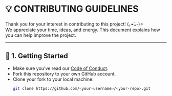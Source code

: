 # 💡 CONTRIBUTING GUIDELINES

Thank you for your interest in contributing to this project! (｡•̀ᴗ-)✧  
We appreciate your time, ideas, and energy. This document explains how you can help improve the project.

---

## 🧭 1. Getting Started

- Make sure you’ve read our [Code of Conduct](./CODE_OF_CONDUCT.md).
- Fork this repository to your own GitHub account.
- Clone your fork to your local machine:
  ```bash
  git clone https://github.com/<your-username>/<your-repo>.git
